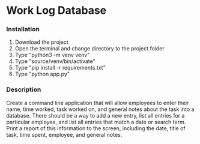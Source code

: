 # Work Log Database

### Installation

1. Download the project
2. Open the terminal and change directory to the project folder
3. Type "python3 -m venv venv"
4. Type "source/venv/bin/activate"
5. Type "pip install -r requirements.txt"
6. Type "python app.py"

### Description

Create a command line application that will allow employees to enter their name, time worked, task worked on, and general notes about the task into a database. There should be a way to add a new entry, list all entries for a particular employee, and list all entries that match a date or search term. Print a report of this information to the screen, including the date, title of task, time spent, employee, and general notes.
